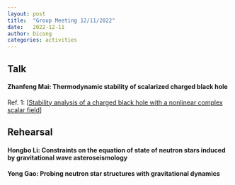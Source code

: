```yaml
---
layout: post
title:  "Group Meeting 12/11/2022"
date:   2022-12-11
author: Dicong
categories: activities
---
```


## Talk

####  Zhanfeng Mai: Thermodynamic stability of scalarized charged black hole
 
Ref. 1: [[Stability analysis of a charged black hole with a nonlinear complex scalar field](https://arxiv.org/abs/2101.00026)]



## Rehearsal


#### Hongbo Li: Constraints on the equation of state of neutron stars induced by gravitational wave asteroseismology


#### Yong Gao: Probing neutron star structures with gravitational dynamics
